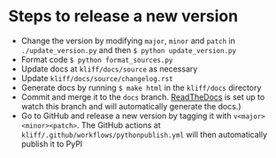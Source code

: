 # Steps to release a new version 

- Change the version by modifying `major`, `minor` and `patch` in `./update_version.py` 
  and then `$ python update_version.py`
- Format code `$ python format_sources.py`
- Update docs at `kliff/docs/source` as necessary 
- Update `kliff/docs/source/changelog.rst`
- Generate docs by running `$ make html` in the `kliff/docs` directory
- Commit and merge it to the `docs` branch. [ReadTheDocs](https://readthedocs.org) 
  is set up to watch this branch and will automatically generate the docs.)
- Go to GitHub and release a new version by tagging it with `v<major><minor><patch>`.
  The GitHub actions at `kliff/.github/workflows/pythonpublish.yml` will then 
  automatically publish it to PyPI